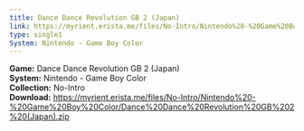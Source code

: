 ```yaml
---
title: Dance Dance Revolution GB 2 (Japan)
link: https://myrient.erista.me/files/No-Intro/Nintendo%20-%20Game%20Boy%20Color/Dance%20Dance%20Revolution%20GB%202%20(Japan).zip
type: single1
System: Nintendo - Game Boy Color
---
```

<b>Game:</b> Dance Dance Revolution GB 2 (Japan)<br>
<b>System:</b> Nintendo - Game Boy Color<br>
<b>Collection:</b> No-Intro<br>
<b>Download:</b> https://myrient.erista.me/files/No-Intro/Nintendo%20-%20Game%20Boy%20Color/Dance%20Dance%20Revolution%20GB%202%20(Japan).zip